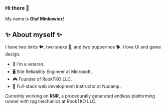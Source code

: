 ### Hi there 👋

 My name is **Olaf Minkowicz**!

## ✨ About myself ✨

I have two birds 🐦, two sneks 🐍, and two pupperinos 🐕. I love UI and game design. 
- 🎖️ I'm a veteran.
- 🖥️ Site Reliability Engineer at Microsoft.
- :video_game: Founder of RookTKO LLC.
- 🏫 Full-stack web development instructor at Nucamp.


Currently working on **RNR**, a procedurally generated endless platforming runner with rpg mechanics at RookTKO LLC.

